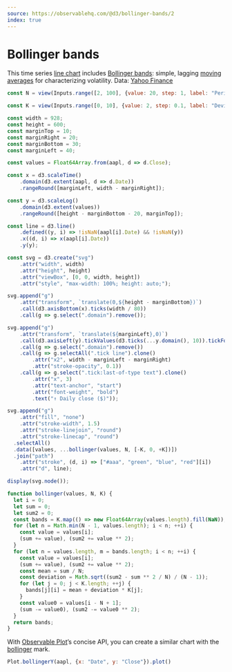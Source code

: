 ```yaml
---
source: https://observablehq.com/@d3/bollinger-bands/2
index: true
---
```


# Bollinger bands

This time series [line chart](./line-chart) includes [Bollinger bands](https://en.wikipedia.org/wiki/Bollinger_Bands): simple, lagging [moving averages](https://en.wikipedia.org/wiki/Moving_average) for characterizing volatility. Data: [Yahoo Finance](https://finance.yahoo.com/lookup)

```js
const N = view(Inputs.range([2, 100], {value: 20, step: 1, label: "Periods (N)"}));
```

```js
const K = view(Inputs.range([0, 10], {value: 2, step: 0.1, label: "Deviations (K)"}));
```

```js echo
const width = 928;
const height = 600;
const marginTop = 10;
const marginRight = 20;
const marginBottom = 30;
const marginLeft = 40;

const values = Float64Array.from(aapl, d => d.Close);

const x = d3.scaleTime()
    .domain(d3.extent(aapl, d => d.Date))
    .rangeRound([marginLeft, width - marginRight]);

const y = d3.scaleLog()
    .domain(d3.extent(values))
    .rangeRound([height - marginBottom - 20, marginTop]);

const line = d3.line()
    .defined((y, i) => !isNaN(aapl[i].Date) && !isNaN(y))
    .x((d, i) => x(aapl[i].Date))
    .y(y);

const svg = d3.create("svg")
    .attr("width", width)
    .attr("height", height)
    .attr("viewBox", [0, 0, width, height])
    .attr("style", "max-width: 100%; height: auto;");

svg.append("g")
    .attr("transform", `translate(0,${height - marginBottom})`)
    .call(d3.axisBottom(x).ticks(width / 80))
    .call(g => g.select(".domain").remove());

svg.append("g")
    .attr("transform", `translate(${marginLeft},0)`)
    .call(d3.axisLeft(y).tickValues(d3.ticks(...y.domain(), 10)).tickFormat(d => d))
    .call(g => g.select(".domain").remove())
    .call(g => g.selectAll(".tick line").clone()
        .attr("x2", width - marginLeft - marginRight)
        .attr("stroke-opacity", 0.1))
    .call(g => g.select(".tick:last-of-type text").clone()
        .attr("x", 3)
        .attr("text-anchor", "start")
        .attr("font-weight", "bold")
        .text("↑ Daily close ($)"));

svg.append("g")
    .attr("fill", "none")
    .attr("stroke-width", 1.5)
    .attr("stroke-linejoin", "round")
    .attr("stroke-linecap", "round")
  .selectAll()
  .data([values, ...bollinger(values, N, [-K, 0, +K])])
  .join("path")
    .attr("stroke", (d, i) => ["#aaa", "green", "blue", "red"][i])
    .attr("d", line);

display(svg.node());
```

```js echo
function bollinger(values, N, K) {
  let i = 0;
  let sum = 0;
  let sum2 = 0;
  const bands = K.map(() => new Float64Array(values.length).fill(NaN));
  for (let n = Math.min(N - 1, values.length); i < n; ++i) {
    const value = values[i];
    (sum += value), (sum2 += value ** 2);
  }
  for (let n = values.length, m = bands.length; i < n; ++i) {
    const value = values[i];
    (sum += value), (sum2 += value ** 2);
    const mean = sum / N;
    const deviation = Math.sqrt((sum2 - sum ** 2 / N) / (N - 1));
    for (let j = 0; j < K.length; ++j) {
      bands[j][i] = mean + deviation * K[j];
    }
    const value0 = values[i - N + 1];
    (sum -= value0), (sum2 -= value0 ** 2);
  }
  return bands;
}
```

With [Observable Plot](https://observablehq.com/plot)’s concise API, you can create a similar chart with the [bollinger](/plot/marks/bollinger) mark.

```js echo
Plot.bollingerY(aapl, {x: "Date", y: "Close"}).plot()
```
